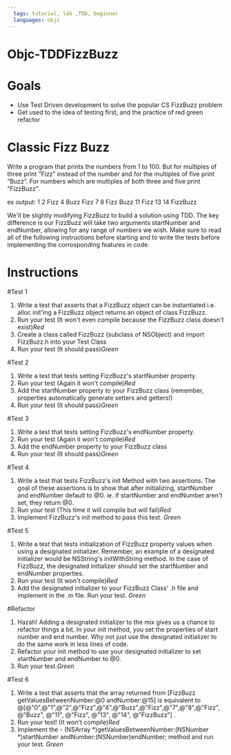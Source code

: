 ```yaml
---
  tags: tutorial, lab ,TDD, beginner
  languages: objc
---
```


# Objc-TDDFizzBuzz

# Goals 

* Use Test Driven development to solve the popular CS FizzBuzz problem  
* Get used to the idea of testing first, and the practice of red green refactor

# Classic Fizz Buzz
Write a program that prints the numbers from 1 to 100. But for multiples of three print “Fizz” instead of the number and for the multiples of five print “Buzz”. For numbers which are multiples of both three and five print “FizzBuzz”.

ex output: 
 1 2 Fizz 4 Buzz Fizz 7 8 Fizz Buzz 11 Fizz 13 14 FizzBuzz 
 
We'll be slightly modifying FizzBuzz to build a solution using TDD.  The key difference is our FizzBuzz will take two arguments startNumber and endNumber, allowing for any range of numbers we wish.  Make sure to read all of the following instructions before starting and to write the tests before implementing the corrosponding features in code. 

Instructions
=====================

#Test 1
1. Write a test that asserts that a FizzBuzz object can be instantiated i.e. alloc init'ing a FizzBuzz object returns an object of class FizzBuzz.
2. Run your test (It won't even compile because the FizzBuzz class doesn't exist)*Red*
3. Create a class called FizzBuzz (subclass of NSObject) and import FizzBuzz.h into your Test Class 
4. Run your test (It should pass)*Green*

#Test 2
1. Write a test that tests setting FizzBuzz's startNumber property. 
2. Run your test (Again it won't compile)*Red*
3. Add the startNumber property to your FizzBuzz class (remember, properties automatically generate setters and getters!) 
4. Run your test (It should pass)*Green*

#Test 3
1. Write a test that tests setting FizzBuzz's endNumber property. 
2. Run your test (Again it won't compile)*Red*
3. Add the endNumber property to your FizzBuzz class
4. Run your test (It should pass)*Green*

#Test 4
1. Write a test that tests FizzBuzz's init Method with two assertions.  The goal of these assertions is to show that after initializing, startNumber and endNumber default to @0. ie. if startNumber and endNumber aren't set, they return @0.    
2. Run your test (This time it will compile but will fail)*Red*
3. Implement FizzBuzz's init method to pass this test. *Green*
 
#Test 5
1. Write a test that tests initialization of FizzBuzz property values when using a designated initializer.  Remember, an example of a designated initializer would be NSString's initWithString method. In the case of FizzBuzz, the designated initializer should set the startNumber and endNumber properties. 
2. Run your test (It won't compile)*Red*
3. Add the designated initializer to your FizzBuzz Class' .h file and implement in the .m file. Run your test. *Green*

#Refactor
1. Hazah! Adding a designated initializer to the mix gives us a chance to refactor things a bit.  In your init method, you set the properties of start number and end number.  Why not just use the designated initializer to do the same work in less lines of code. 
2. Refactor your init method to use your designated initializer to set startNumber and endNumber to @0.
3. Run your test.*Green* 

#Test 6
1. Write a test that asserts that the array returned from [FizzBuzz getValuesBetweenNumber:@0 andNumber:@15] is equivalent to @[@"0",@"1",@"2",@"Fizz",@"4",@"Buzz",@"Fizz",@"7",@"8",@"Fizz",@"Buzz", @"11", @"Fizz", @"13", @"14", @"FizzBuzz"] .
2. Run your test! (It won't compile)*Red*
3. Implement the - (NSArray *)getValuesBetweenNumber:(NSNumber *)startNumber andNumber:(NSNumber)endNumber; method and run your test. *Green*



